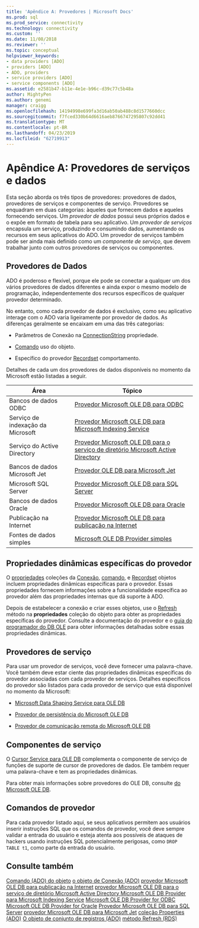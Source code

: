 ```yaml
---
title: 'Apêndice A: Provedores | Microsoft Docs'
ms.prod: sql
ms.prod_service: connectivity
ms.technology: connectivity
ms.custom: ''
ms.date: 11/08/2018
ms.reviewer: ''
ms.topic: conceptual
helpviewer_keywords:
- data providers [ADO]
- providers [ADO]
- ADO, providers
- service providers [ADO]
- service components [ADO]
ms.assetid: e2581b47-b11e-4e1e-b96c-d39c77c5b48a
author: MightyPen
ms.author: genemi
manager: craigg
ms.openlocfilehash: 14194998e699fa3d16ab50ab488c8d1577660dcc
ms.sourcegitcommit: f7fced330b64d6616aeb8766747295807c92dd41
ms.translationtype: MT
ms.contentlocale: pt-BR
ms.lasthandoff: 04/23/2019
ms.locfileid: "62719913"
---
```

# <a name="appendix-a-data-and-service-providers"></a>Apêndice A: Provedores de serviços e dados
Esta seção aborda os três tipos de provedores: provedores de dados, provedores de serviços e componentes de serviço. Provedores se enquadram em duas categorias: àqueles que fornecem dados e aqueles fornecendo serviços. Um *provedor de dados* possui seus próprios dados e o expõe em formato de tabela para seu aplicativo. Um *provedor de serviços* encapsula um serviço, produzindo e consumindo dados, aumentando os recursos em seus aplicativos do ADO. Um provedor de serviços também pode ser ainda mais definido como um *componente de serviço*, que devem trabalhar junto com outros provedores de serviços ou componentes.

## <a name="data-providers"></a>Provedores de Dados
 ADO é poderoso e flexível, porque ele pode se conectar a qualquer um dos vários provedores de dados diferentes e ainda expor o mesmo modelo de programação, independentemente dos recursos específicos de qualquer provedor determinado.

 No entanto, como cada provedor de dados é exclusivo, como seu aplicativo interage com o ADO varia ligeiramente por provedor de dados. As diferenças geralmente se encaixam em uma das três categorias:

-   Parâmetros de Conexão na [ConnectionString](../../../ado/reference/ado-api/connectionstring-property-ado.md) propriedade.

-   [Comando](../../../ado/reference/ado-api/command-object-ado.md) uso do objeto.

-   Específico do provedor [Recordset](../../../ado/reference/ado-api/recordset-object-ado.md) comportamento.

 Detalhes de cada um dos provedores de dados disponíveis no momento da Microsoft estão listadas a seguir.

|Área|Tópico|
|----------|-----------|
|Bancos de dados ODBC|[Provedor Microsoft OLE DB para ODBC](../../../ado/guide/appendixes/microsoft-ole-db-provider-for-odbc.md)|
|Serviço de indexação da Microsoft|[Provedor Microsoft OLE DB para Microsoft Indexing Service](../../../ado/guide/appendixes/microsoft-ole-db-provider-for-microsoft-indexing-service.md)|
|Serviço do Active Directory|[Provedor Microsoft OLE DB para o serviço de diretório Microsoft Active Directory](../../../ado/guide/appendixes/microsoft-ole-db-provider-for-microsoft-active-directory-service.md)|
|Bancos de dados Microsoft Jet|[Provedor OLE DB para Microsoft Jet](../../../ado/guide/appendixes/microsoft-ole-db-provider-for-microsoft-jet.md)|
|Microsoft SQL Server|[Provedor Microsoft OLE DB para SQL Server](../../../ado/guide/appendixes/microsoft-ole-db-provider-for-sql-server.md)|
|Bancos de dados Oracle|[Provedor Microsoft OLE DB para Oracle](../../../ado/guide/appendixes/microsoft-ole-db-provider-for-oracle.md)|
|Publicação na Internet|[Provedor Microsoft OLE DB para publicação na Internet](../../../ado/guide/appendixes/microsoft-ole-db-provider-for-internet-publishing.md)|
|Fontes de dados simples|[Microsoft OLE DB Provider simples](../../../ado/guide/appendixes/microsoft-ole-db-simple-provider.md)|

## <a name="provider-specific-dynamic-properties"></a>Propriedades dinâmicas específicas do provedor
 O [propriedades](../../../ado/reference/ado-api/properties-collection-ado.md) coleções da [Conexão](../../../ado/reference/ado-api/connection-object-ado.md), [comando](../../../ado/reference/ado-api/command-object-ado.md), e [Recordset](../../../ado/reference/ado-api/recordset-object-ado.md) objetos incluem propriedades dinâmicas específicas para o provedor. Essas propriedades fornecem informações sobre a funcionalidade específica ao provedor além das propriedades internas que dá suporte à ADO.

 Depois de estabelecer a conexão e criar esses objetos, use o [Refresh](../../../ado/reference/ado-api/refresh-method-ado.md) método na **propriedades** coleção do objeto para obter as propriedades específicas do provedor. Consulte a documentação do provedor e o [guia do programador do DB OLE](https://msdn.microsoft.com/3c5e2dd5-35e5-4a93-ac3a-3818bb43bbf8) para obter informações detalhadas sobre essas propriedades dinâmicas.

## <a name="service-providers"></a>Provedores de serviço
 Para usar um provedor de serviços, você deve fornecer uma palavra-chave. Você também deve estar ciente das propriedades dinâmicas específicas do provedor associadas com cada provedor de serviços. Detalhes específicos do provedor são listados para cada provedor de serviço que está disponível no momento da Microsoft:

-   [Microsoft Data Shaping Service para OLE DB](../../../ado/guide/appendixes/microsoft-data-shaping-service-for-ole-db-ado-service-provider.md)

-   [Provedor de persistência do Microsoft OLE DB](../../../ado/guide/appendixes/microsoft-ole-db-persistence-provider-ado-service-provider.md)

-   [Provedor de comunicação remota do Microsoft OLE DB](../../../ado/guide/appendixes/microsoft-ole-db-remoting-provider-ado-service-provider.md)

## <a name="service-components"></a>Componentes de serviço
 O [Cursor Service para OLE DB](../../../ado/guide/appendixes/microsoft-cursor-service-for-ole-db-ado-service-component.md) complementa o componente de serviço de funções de suporte de cursor de provedores de dados. Ele também requer uma palavra-chave e tem as propriedades dinâmicas.

 Para obter mais informações sobre provedores do OLE DB, consulte [do Microsoft OLE DB](https://msdn.microsoft.com/library/windows/desktop/ms722784.aspx).

## <a name="provider-commands"></a>Comandos de provedor
 Para cada provedor listado aqui, se seus aplicativos permitem aos usuários inserir instruções SQL que os comandos de provedor, você deve sempre validar a entrada do usuário e esteja atenta aos possíveis de ataques de hackers usando instruções SQL potencialmente perigosas, como `DROP TABLE t1`, como parte da entrada do usuário.

## <a name="see-also"></a>Consulte também
 [Comando (ADO) do objeto](../../../ado/reference/ado-api/command-object-ado.md) [o objeto de Conexão (ADO)](../../../ado/reference/ado-api/connection-object-ado.md) [provedor Microsoft OLE DB para publicação na Internet](../../../ado/guide/appendixes/microsoft-ole-db-provider-for-internet-publishing.md) [provedor Microsoft OLE DB para o serviço de diretório Microsoft Active Directory ](../../../ado/guide/appendixes/microsoft-ole-db-provider-for-microsoft-active-directory-service.md) [Microsoft OLE DB Provider para Microsoft Indexing Service](../../../ado/guide/appendixes/microsoft-ole-db-provider-for-microsoft-indexing-service.md) [Microsoft OLE DB Provider for ODBC](../../../ado/guide/appendixes/microsoft-ole-db-provider-for-odbc.md) [Microsoft OLE DB Provider for Oracle](../../../ado/guide/appendixes/microsoft-ole-db-provider-for-oracle.md) [Provedor Microsoft OLE DB para SQL Server](../../../ado/guide/appendixes/microsoft-ole-db-provider-for-sql-server.md) [provedor Microsoft OLE DB para Microsoft Jet](../../../ado/guide/appendixes/microsoft-ole-db-provider-for-microsoft-jet.md) [coleção Properties (ADO)](../../../ado/reference/ado-api/properties-collection-ado.md) [ O objeto de conjunto de registros (ADO)](../../../ado/reference/ado-api/recordset-object-ado.md) [método Refresh (RDS)](../../../ado/reference/rds-api/refresh-method-rds.md)
